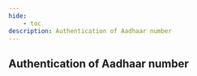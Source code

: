 ```yaml
---
hide:
    - toc
description: Authentication of Aadhaar number
---
```


## Authentication of Aadhaar number
